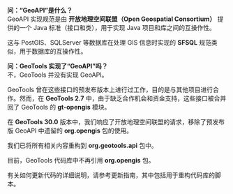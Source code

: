 
**问：“GeoAPI”是什么？**  
GeoAPI 实现规范是由 **开放地理空间联盟（Open Geospatial Consortium）** 提供的一个 Java 标准（接口和类），用于实现 Java 项目和库之间的互操作性。

这与 PostGIS、SQLServer 等数据库在处理 GIS 信息时实现的 **SFSQL** 规范类似，用于数据库的互操作性。

**问：GeoTools 实现了“GeoAPI”吗？**  
不，GeoTools 并没有实现 GeoAPI。

GeoTools 曾在这些接口的预发布版本上进行过工作，目的是与其他项目进行合作。然而，在 **GeoTools 2.7** 中，由于缺乏合作机会和资金支持，这些接口被合并回了 GeoTools 的 **gt-opengis** 模块。

在 **GeoTools 30.0** 版本中，我们响应了开放地理空间联盟的请求，移除了预发布版 GeoAPI 中遗留的 **org.opengis** 包的使用。

我们已将所有相关内容重构到 **org.geotools.api** 包中。

目前，GeoTools 代码库中不再引用 **org.opengis** 包。

有关如何更新代码的详细说明，请参考更新指南，其中包括用于重构代码库的脚本。